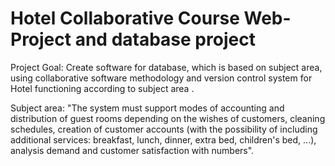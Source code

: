 # Hotel Collaborative Course Web-Project and database project

Project Goal: Create software for database, which is based on subject area, using collaborative software methodology and version control system for Hotel functioning according to subject area .


Subject area: "The system must support modes of accounting and distribution of guest rooms depending on the wishes of customers, cleaning schedules, creation of customer accounts (with the possibility of including additional services: breakfast, lunch, dinner, extra bed, children's bed, ...), analysis demand and customer satisfaction with numbers".
